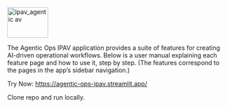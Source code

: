 
<img width="93" height="70" alt="ipav_agentic av" src="https://github.com/user-attachments/assets/7b26b308-8419-476d-af95-0e7d1844dd9d" />

The Agentic Ops IPAV application provides a suite of features for creating AI-driven operational workflows. Below is a user manual explaining each feature page and how to use it, step by step. (The features correspond to the pages in the app’s sidebar navigation.)

Try Now:
https://agentic-ops-ipav.streamlit.app/

Clone repo and run locally.

